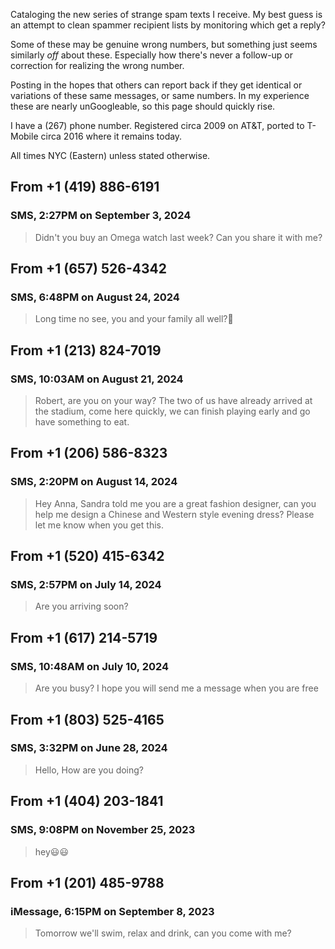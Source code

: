Cataloging the new series of strange spam texts I receive. My best guess is an attempt to clean spammer recipient lists by monitoring which get a reply?

Some of these may be genuine wrong numbers, but something just seems similarly _off_ about these. Especially how there's never a follow-up or correction for realizing the wrong number.

Posting in the hopes that others can report back if they get identical or variations of these same messages, or same numbers. In my experience these are nearly unGoogleable, so this page should quickly rise.

I have a (267) phone number. Registered circa 2009 on AT&T, ported to T-Mobile circa 2016 where it remains today.

All times NYC (Eastern) unless stated otherwise.

## From +1 (419) 886-6191
### SMS, 2:27PM on September 3, 2024

> Didn't you buy an Omega watch last week? Can you share it with me?

## From +1 (657) 526-4342
### SMS, 6:48PM on August 24, 2024

> Long time no see, you and your family all well?🥰

## From +1 (213) 824-7019
### SMS, 10:03AM on August 21, 2024

> Robert, are you on your way? The two of us have already arrived at the stadium, come here quickly, we can finish playing early and go have something to eat.

## From +1 (206) 586-8323
### SMS, 2:20PM on August 14, 2024

> Hey Anna, Sandra told me you are a great fashion designer, can you help me design a Chinese and Western style evening dress? Please let me know when you get this.

## From +1 (520) 415-6342
### SMS, 2:57PM on July 14, 2024

> Are you arriving soon?

## From +1 (617) 214-5719
### SMS, 10:48AM on July 10, 2024

> Are you busy? I hope you will send me a message when you are free

## From +1 (803) 525-4165
### SMS, 3:32PM on June 28, 2024

> Hello, How are you doing?

## From +1 (404) 203-1841
### SMS, 9:08PM on November 25, 2023

> hey😃😃

## From +1 (201) 485-9788
### iMessage, 6:15PM on September 8, 2023

> Tomorrow we'll swim, relax and drink, can you come with me?
